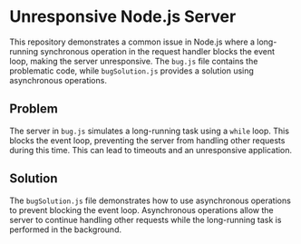 # Unresponsive Node.js Server

This repository demonstrates a common issue in Node.js where a long-running synchronous operation in the request handler blocks the event loop, making the server unresponsive.  The `bug.js` file contains the problematic code, while `bugSolution.js` provides a solution using asynchronous operations.

## Problem
The server in `bug.js` simulates a long-running task using a `while` loop. This blocks the event loop, preventing the server from handling other requests during this time.  This can lead to timeouts and an unresponsive application.

## Solution
The `bugSolution.js` file demonstrates how to use asynchronous operations to prevent blocking the event loop.  Asynchronous operations allow the server to continue handling other requests while the long-running task is performed in the background.